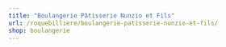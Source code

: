 ```yaml
---
title: "Boulangerie Pâtisserie Nunzio et Fils"
url: /roquebilliere/boulangerie-patisserie-nunzio-et-fils/
shop: boulangerie
---
```

